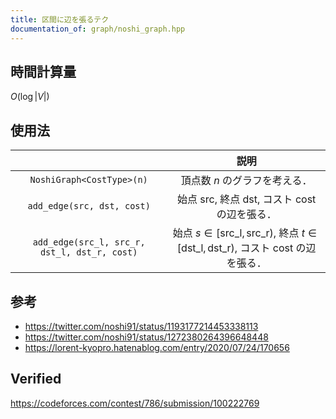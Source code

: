 ```yaml
---
title: 区間に辺を張るテク
documentation_of: graph/noshi_graph.hpp
---
```



## 時間計算量

$O(\log{\lvert V \rvert})$


## 使用法

||説明|
|:--:|:--:|
|`NoshiGraph<CostType>(n)`|頂点数 $n$ のグラフを考える．|
|`add_edge(src, dst, cost)`|始点 $\mathrm{src}$, 終点 $\mathrm{dst}$, コスト $\mathrm{cost}$ の辺を張る．|
|`add_edge(src_l, src_r, dst_l, dst_r, cost)`|始点 $s \in \lbrack \mathrm{src\_l}, \mathrm{src\_r})$, 終点 $t \in \lbrack \mathrm{dst\_l}, \mathrm{dst\_r})$, コスト $\mathrm{cost}$ の辺を張る．|


## 参考

- https://twitter.com/noshi91/status/1193177214453338113
- https://twitter.com/noshi91/status/1272380264396648448
- https://lorent-kyopro.hatenablog.com/entry/2020/07/24/170656


## Verified

https://codeforces.com/contest/786/submission/100222769

